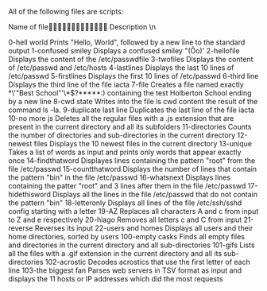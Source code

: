 All of the following files are scripts:

Name of file Description \n

0-hell world	        Prints "Hello, World", followed by a new line to the standard output
1-confused smiley       Displays a confused smiley "(Ôo)'
2-hellofile	        Displays the content of the /etc/passwdfile
3-twofiles	        Displays the content of /etc/passwd and /etc/hosts
4-lastlines	        Displays the last 10 lines of /etc/passwd
5-firstlines	        Displays the first 10 lines of /etc/passwd
6-third line	        Displays the third line of the file iacta
7-file	                Creates a file named exactly \*\\'"Best School"\'\\*$\?\*\*\*\*\*:) containing the test Holberton School ending by a new line
8-cwd state	        Writes into the file ls cwd content the result of the command ls -la.
9-duplicate last line	Duplicates the last line of the file iacta
10-no more js	        Deletes all the regular files with a .js extension that are present in the current directory and all its subfolders
11-directories	        Counts the number of directories and sub-directories in the current directory
12-newest files	        Displays the 10 newest files in the current directory
13-unique	        Takes a list of words as input and prints only words that appear exactly once
14-findthatword	        Displayes lines containing the pattern "root" from the file /etc/passwd
15-countthatword	Displays the number of lines that contain the pattern "bin" in the file /etc/passwd
16-whatsnext	        Displays lines containing the patter "root" and 3 lines after them in the file /etc/passwd
17-hidethisword	        Displays all the lines in the file /etc/passwd that do not contain the pattern "bin"
18-letteronly	        Displays all lines of the file /etc/ssh/sshd config starting with a letter
19-AZ	                Replaces all characters A and c from input to Z and e respectively
20-hiago	        Removes all letters c and C from input
21-reverse	        Reverses its input
22-users and homes	Displays all users and their home directories, sorted by users
100-empty casks	        Finds all empty files and directories in the current directory and all sub-directories
101-gifs	        Lists all the files with a .gif extension in the current directory and all its sub-directories
102-acrostic	        Decodes acrostics that use the first letter of each line
103-the biggest fan	Parses web servers in TSV format as input and displays the 11 hosts or IP addresses which did the most requests

